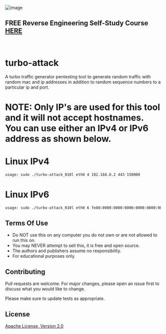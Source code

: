 ![image](https://github.com/mytechnotalent/traffic-generator/blob/main/traffic-generator.png?raw=true)

## FREE Reverse Engineering Self-Study Course [HERE](https://github.com/mytechnotalent/Reverse-Engineering-Tutorial)

<br>

# turbo-attack
A turbo traffic generator pentesting tool to generate random traffic with random mac and ip addresses in addition to random sequence numbers to a particular ip and port.

# NOTE:  Only IP's are used for this tool and it will not accept hostnames.  You can use either an IPv4 or IPv6 address as shown below.

# Linux IPv4
```bash
usage: sudo ./turbo-attack_010l eth0 4 192.168.0.2 443 150000
```

# Linux IPv6
```bash
usage: sudo ./turbo-attack_010l eth0 6 fe80:0000:0000:0000:0000:0000:0000:0002 443 150000
```

## Terms Of Use
* Do NOT use this on any computer you do not own or are not allowed to run this on.<br>
* You may NEVER attempt to sell this, it is free and open source.<br>
* The authors and publishers assume no responsibility.<br>
* For educational purposes only.

## Contributing
Pull requests are welcome. For major changes, please open an issue first to discuss what you would like to change.

Please make sure to update tests as appropriate.

## License
[Apache License, Version 2.0](https://www.apache.org/licenses/LICENSE-2.0)
